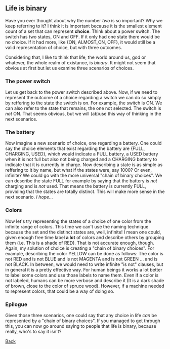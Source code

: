 ## Life is binary

Have you ever thought about why the number *two* is so important? Why we keep referring to it? I think it is important because it is the smallest element count of a set that can represent **choice**. Think about a power switch. The switch has two states, ON and OFF. If it only had one state there would be no choice. If it had more, like {ON, ALMOST_ON, OFF}, it would still be a valid representation of choice, but with three outcomes. 

Considering that, I like to think that life, the world around us, god or whatever, the whole realm of existance, is *binary*. It might not seem that obvious at first but let us examine three scenarios of choices.

### The power switch
Let us get back to the power switch described above. Now, if we need to represent the outcome of a choice regarding a switch we can do so simply by reffering to the state the switch is on. For example, the switch is ON. We can also refer to the state that remains, the one not selected. The switch is *not* ON. That seems obvious, but we will (ab)use this way of thinking in the next scenarios.

### The battery
Now imagine a new scenario of choice, one regarding a battery. One could say the choice elements that exist regarding the battery are {FULL, CHARGING, USED}, which would indicate a FULL battery, a USED battery when it is not full but also not being charged and a CHARGING battery to indicate that it is currently in charge. Now describing a state is as simple as reffering to it by name, but what if the states were, say 1000? Or even, infinite? We could go with the more universal "chain of binary choices". We can describe the state FULL for example by saying that the battery is *not* charging and is *not* used. That means the battery is currently FULL, providing that the states are totally distinct. This will make more sense in the next scenario. *I hope...*

### Colors
Now let's try representing the states of a choice of one color from the infinite range of colors. This time we can't use the naming technique because the set and the distinct states are, well, infinite! I mean one could, given enough free time label **a lot** of colors and describe others by grouping them (i.e. This is a shade of RED). That is not accurate enough, though. Again, my solution of choice is creating a "chain of binary choices". For example, describing the color YELLOW can be done as follows: The color is not RED and is not BLUE and is not MAGENTA and is not GREEN ... and is not BLACK. In between, we would need to write infinite "is not" clauses, but in general it is a pretty effective way. For human beings it works a lot better to label some colors and use those labels to name them. Even if a color is not labeled, humans can be more verbose and describe it (It is a dark shade of brown, close to the color of spruce wood). However, if a machine needed to represent colors, that could be a way of doing so.

### Epilogue
Given those three scenarios, one could say that any choice in life *can* be represented by a "chain of binary choices". If you managed to get through this, you can now go around saying to people that life is binary, because really, who's to say it isn't?

[Back](https://naliferopoulos.github.io/ThinkingInBinary/)
